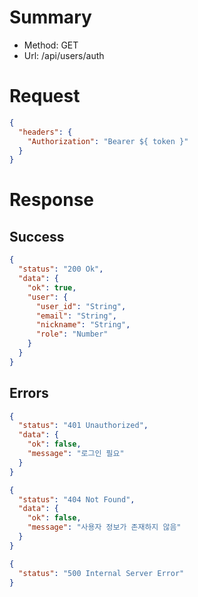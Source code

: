 # Summary

- Method: GET
- Url: /api/users/auth

# Request

```json
{
  "headers": {
    "Authorization": "Bearer ${ token }"
  }
}
```

# Response

## Success

```json
{
  "status": "200 Ok",
  "data": {
    "ok": true,
    "user": {
      "user_id": "String",
      "email": "String",
      "nickname": "String",
      "role": "Number"
    }
  }
}
```

## Errors

```json
{
  "status": "401 Unauthorized",
  "data": {
    "ok": false,
    "message": "로그인 필요"
  }
}
```

```json
{
  "status": "404 Not Found",
  "data": {
    "ok": false,
    "message": "사용자 정보가 존재하지 않음"
  }
}
```

```json
{
  "status": "500 Internal Server Error"
}
```
